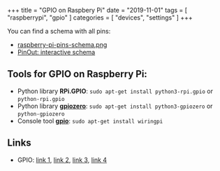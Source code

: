 +++
title = "GPIO on Raspbery Pi"
date = "2019-11-01"
tags = [
    "raspberrypi",
    "gpio"
]
categories = [
    "devices",
    "settings"
]
+++

You can find a schema with all pins:
* [raspberry-pi-pins-schema.png](../raspberry-pi-pins.png)
* [PinOut: interactive schema](https://pinout.xyz/pinout/ground)


## Tools for GPIO on Raspberry Pi:
* Python library **RPi.GPIO**: ```sudo apt-get install python3-rpi.gpio``` or ```python-rpi.gpio```
* Python library **[gpiozero](https://gpiozero.readthedocs.io/en/stable/recipes.html)**: ```sudo apt-get install python3-gpiozero``` or ```python-gpiozero```
* Console tool **[gpio](http://wiringpi.com/the-gpio-utility/)**: ```sudo apt-get install wiringpi```

## Links
* GPIO: [link 1](https://raspberrypihq.com/making-a-led-blink-using-the-raspberry-pi-and-python/), [link 2](http://raspberry.io/projects/view/reading-and-writing-from-gpio-ports-from-python/), [link 3](https://www.raspberrypi.org/forums/viewtopic.php?t=101598), [link 4](https://www.freecodecamp.org/news/hello-gpio-blinking-led-using-raspberry-pi-zero-wh-65af81718c14/)
